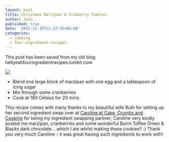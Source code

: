 ```yaml
---
layout: post
title: Christmas Marzipan & Cranberry Cookies
author: Jono
published: true
date: '2012-11-10T21:27:35+00:00'
categories:
  - cooking
  - four-ingredient-recipes
---
```

  <p>This post has been saved from my old blog hellyeahfouringredientrecipes.tumblr.com</p>
<p><img src="https://ellis.scot/uploads/2012/11/christmas-marzipan-cranberry-cookies.jpg"/></p>
<ul><li>Blend one large block of marzipan with one egg and a tablespoon of icing sugar</li>
<li>Mix through some cranberries</li>
<li>Cook at 180 Celsius for 20 mins</li>
</ul><p>This recipe comes with many thanks to my beautiful wife Ruth for setting up her second ingredient swap over at <a href="http://makey-cakey.blogspot.co.uk/2012/10/surprisingly-seasonal.html" title="Makey Cakey>Makey Cakey</a> and to <a href="http://cakecrumbsandcooking.blogspot.co.uk/">Caroline at Cake, Crumbs and Cooking</a> for being my ingredient swapping partner; Caroline very kindly posted me marzipan, cranberries and some wonderful Burnt Toffee Green &amp; Blacks dark chocolate&hellip; which I ate whilst making these cookies!! :) Thank you very much Caroline - it was great having such ingredients to work with! </p>
